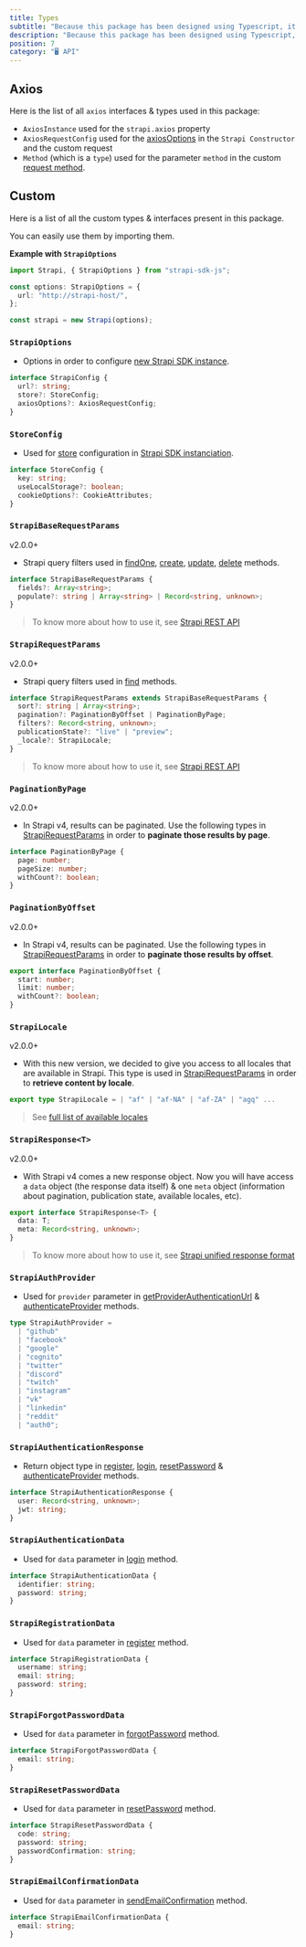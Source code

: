 ```yaml
---
title: Types
subtitle: "Because this package has been designed using Typescript, it natively supports it. 🖥"
description: "Because this package has been designed using Typescript, it natively supports it. 🖥"
position: 7
category: "🖥 API"
---
```


## Axios

Here is the list of all `axios` interfaces & types used in this package:

- `AxiosInstance` used for the `strapi.axios` property
- `AxiosRequestConfig` used for the [axiosOptions](options#axiosoptions) in the `Strapi Constructor` and the custom request
- `Method` (which is a `type`) used for the parameter `method` in the custom [request method](methods#request).

## Custom

Here is a list of all the custom types & interfaces present in this package.

You can easily use them by importing them.

**Example with `StrapiOptions`**

```ts
import Strapi, { StrapiOptions } from "strapi-sdk-js";

const options: StrapiOptions = {
  url: "http://strapi-host/",
};

const strapi = new Strapi(options);
```

### `StrapiOptions`

- Options in order to configure [new Strapi SDK instance](getting-started/usage#new-instance).

```ts
interface StrapiConfig {
  url?: string;
  store?: StoreConfig;
  axiosOptions?: AxiosRequestConfig;
}
```

### `StoreConfig`

- Used for [store](options#store) configuration in [Strapi SDK instanciation](getting-started/usage#new-instance).

```ts
interface StoreConfig {
  key: string;
  useLocalStorage?: boolean;
  cookieOptions?: CookieAttributes;
}
```

### `StrapiBaseRequestParams`

<badge>v2.0.0+</badge>

- Strapi query filters used in [findOne](methods#findOne), [create](methods#create), [update](methods#update), [delete](methods#delete) methods.

```ts
interface StrapiBaseRequestParams {
  fields?: Array<string>;
  populate?: string | Array<string> | Record<string, unknown>;
}
```

> To know more about how to use it, see [Strapi REST API](https://github.com/strapi/rfcs/blob/v4/rest-api/rfcs/xxxx-v4-rest-api.md#retrieving-data)

### `StrapiRequestParams`

<badge>v2.0.0+</badge>

- Strapi query filters used in [find](methods#findOne) methods.

```ts
interface StrapiRequestParams extends StrapiBaseRequestParams {
  sort?: string | Array<string>;
  pagination?: PaginationByOffset | PaginationByPage;
  filters?: Record<string, unknown>;
  publicationState?: "live" | "preview";
  _locale?: StrapiLocale;
}
```

> To know more about how to use it, see [Strapi REST API](https://github.com/strapi/rfcs/blob/v4/rest-api/rfcs/xxxx-v4-rest-api.md#retrieving-data)

### `PaginationByPage`

<badge>v2.0.0+</badge>

- In Strapi v4, results can be paginated. Use the following types in [StrapiRequestParams](#StrapiRequestParams) in order to **paginate those results by page**.

```ts
interface PaginationByPage {
  page: number;
  pageSize: number;
  withCount?: boolean;
}
```

### `PaginationByOffset`

<badge>v2.0.0+</badge>

- In Strapi v4, results can be paginated. Use the following types in [StrapiRequestParams](#StrapiRequestParams) in order to **paginate those results by offset**.

```ts
export interface PaginationByOffset {
  start: number;
  limit: number;
  withCount?: boolean;
}
```

### `StrapiLocale`

<badge>v2.0.0+</badge>

- With this new version, we decided to give you access to all locales that are available in Strapi. This type is used in [StrapiRequestParams](#StrapiRequestParams) in order to **retrieve content by locale**.

```ts
export type StrapiLocale = | "af" | "af-NA" | "af-ZA" | "agq" ...
```

> See [full list of available locales](https://github.com/strapi/strapi/blob/master/packages/strapi-plugin-i18n/constants/iso-locales.json)

### `StrapiResponse<T>`

<badge>v2.0.0+</badge>

- With Strapi v4 comes a new response object. Now you will have access a `data` object (the response data itself) & one `meta` object (information about pagination, publication state, available locales, etc).

```ts
export interface StrapiResponse<T> {
  data: T;
  meta: Record<string, unknown>;
}
```

> To know more about how to use it, see [Strapi unified response format](https://github.com/strapi/rfcs/blob/v4/rest-api/rfcs/xxxx-v4-rest-api.md#fetching-entities)

### `StrapiAuthProvider`

- Used for `provider` parameter in [getProviderAuthenticationUrl](methods#getproviderauthenticationurlprovider) & [authenticateProvider](methods#authenticateproviderprovider-access_token) methods.

```ts
type StrapiAuthProvider =
  | "github"
  | "facebook"
  | "google"
  | "cognito"
  | "twitter"
  | "discord"
  | "twitch"
  | "instagram"
  | "vk"
  | "linkedin"
  | "reddit"
  | "auth0";
```

### `StrapiAuthenticationResponse`

- Return object type in [register](methods#registerdata), [login](methods#logindata), [resetPassword](methods#resetpassworddata) & [authenticateProvider](methods#authenticateproviderprovider-access_token) methods.

```ts
interface StrapiAuthenticationResponse {
  user: Record<string, unknown>;
  jwt: string;
}
```

### `StrapiAuthenticationData`

- Used for `data` parameter in [login](methods#logindata) method.

```ts
interface StrapiAuthenticationData {
  identifier: string;
  password: string;
}
```

### `StrapiRegistrationData`

- Used for `data` parameter in [register](methods#registerdata) method.

```ts
interface StrapiRegistrationData {
  username: string;
  email: string;
  password: string;
}
```

### `StrapiForgotPasswordData`

- Used for `data` parameter in [forgotPassword](methods#forgotpassworddata) method.

```ts
interface StrapiForgotPasswordData {
  email: string;
}
```

### `StrapiResetPasswordData`

- Used for `data` parameter in [resetPassword](methods#resetpassworddata) method.

```ts
interface StrapiResetPasswordData {
  code: string;
  password: string;
  passwordConfirmation: string;
}
```

### `StrapiEmailConfirmationData`

- Used for `data` parameter in [sendEmailConfirmation](methods#sendemailconfirmationdata) method.

```ts
interface StrapiEmailConfirmationData {
  email: string;
}
```
